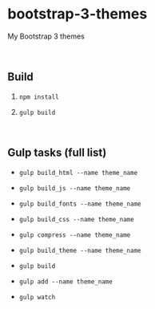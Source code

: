 bootstrap-3-themes 
===================

My Bootstrap 3 themes

 

Build
-----

1.  `npm install`

2.  `gulp build`

 

Gulp tasks (full list)
----------------------

-   `gulp build_html --name theme_name`

-   `gulp build_js --name theme_name`

-   `gulp build_fonts --name theme_name`

-   `gulp build_css --name theme_name`

-   `gulp compress --name theme_name`

-   `gulp build_theme --name theme_name`

-   `gulp build`

-   `gulp add --name theme_name`

-   `gulp watch`

 
